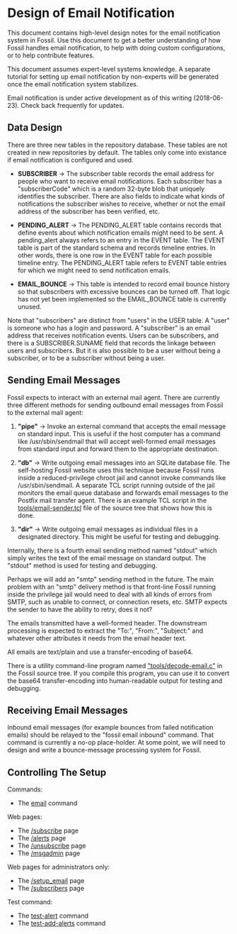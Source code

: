 Design of Email Notification
============================

This document contains high-level design notes for the email
notification system in Fossil.  Use this document to get a better
understanding of how Fossil handles email notification, to help
with doing custom configurations, or to help contribute features.

This document assumes expert-level systems knowledge.  A separate
tutorial for setting up email notification by non-experts will be
generated once the email notification system stabilizes.

Email notification is under active development as of this writing
(2018-06-23).  Check back frequently for updates.

Data Design
-----------

There are three new tables in the repository database.  These tables
are not created in new repositories by default.  The tables only
come into existance if email notification is configured and used.


  *  <b>SUBSCRIBER</b> &rarr;
     The subscriber table records the email address for people who
     want to receive email notifications.  Each subscriber has a
     "subscriberCode" which is a random 32-byte blob that uniquely
     identifies the subscriber.  There are also fields to indicate
     what kinds of notifications the subscriber wishes to receive,
     whether or not the email address of the subscriber has been
     verified, etc.

  *  <b>PENDING\_ALERT</b> &rarr;
     The PENDING\_ALERT table contains records that define events
     about which notification emails might need to be sent.
     A pending\_alert always refers to an entry in the
     EVENT table.  The EVENT table is part of the standard schema
     and records timeline entries.  In other words, there is one
     row in the EVENT table for each possible timeline entry.  The
     PENDING\_ALERT table refers to EVENT table entries for which
     we might need to send notification emails.

  *  <b>EMAIL\_BOUNCE</b> &rarr;
     This table is intended to record email bounce history so that
     subscribers with excessive bounces can be turned off.  That
     logic has not yet been implemented so the EMAIL\_BOUNCE table
     is currently unused.

Note that "subscribers" are distinct from "users" in the USER table.
A "user" is someone who has a login and password.  A "subscriber" is
an email address that receives notification events.  Users can be
subscribers, and there is a SUBSCRIBER.SUNAME field that records
the linkage between users and subscribers.  But it is also possible
to be a user without being a subscriber, or to be a subscriber without
being a user.

Sending Email Messages
----------------------

Fossil expects to interact with an external mail agent.
There are currently three different methods for sending outbound
email messages from Fossil to the external mail agent:

  1.  <b>"pipe"</b> &rarr; Invoke an external command that accepts
      the email message on standard input.  This is useful if the
      host computer has a command like /usr/sbin/sendmail that will
      accept well-formed email messages from standard input and forward
      them to the appropriate destination.

  2.  <b>"db"</b> &rarr; Write outgoing email messages into an
      SQLite database file.  The self-hosting Fossil website uses
      this technique because Fossil runs inside a reduced-privilege
      chroot jail and cannot invoke commands like /usr/sbin/sendmail.
      A separate TCL script running outside of the jail monitors
      the email queue database and forwards email messages to the
      Postfix mail transfer agent.  There is an example TCL script in the
      [tools/email-sender.tcl](/file/tools/email-sender.tcl) file
      of the source tree that shows how this is done.

  3.  <b>"dir"</b> &rarr; Write outgoing email messages as individual
      files in a designated directory.  This might be useful for
      testing and debugging.

Internally, there is a fourth email sending method named "stdout"
which simply writes the text of the email message on standard output.
The "stdout" method is used for testing and debugging.

Perhaps we will add an "smtp" sending method in the future.  The
main problem with an "smtp" delivery method is that front-line Fossil
running inside the privilege jail would need to deal with all kinds
of errors from SMTP, such as unable to connect, or connection resets,
etc.  SMTP expects the sender to have the ability to retry, does it
not?

The emails transmitted have a well-formed header.  The downstream
processing is expected to extract the "To:", "From:", "Subject:" and
whatever other attributes it needs from the email header text.

All emails are text/plain and use a transfer-encoding of base64.

There is a utility command-line program named 
["tools/decode-email.c"](/file/tools/decode-email.c) in
the Fossil source tree.  If you compile this program, you can use it
to convert the base64 transfer-encoding into human-readable output for
testing and debugging.

Receiving Email Messages
------------------------

Inbound email messages (for example bounces from failed notification
emails) should be relayed to the "fossil email inbound" command.  That
command is currently a no-op place-holder.  At some point, we will need
to design and write a bounce-message processing system for Fossil.

Controlling The Setup
---------------------

Commands:

   *  The [email](/help?cmd=email) command

Web pages:

   *  The [/subscribe](/help?cmd=/subscribe) page
   *  The [/alerts](/help?cmd=/alerts) page
   *  The [/unsubscribe](/help?cmd=/unsubscribe) page
   *  The [/msgadmin](/help?cmd=/msgadmin) page

Web pages for administrators only:

   *  The [/setup_email](/help?cmd=/setup_email) page
   *  The [/subscribers](/help?cmd=/subscribers) page

Test command:

   *  The [test-alert](/help?cmd=test-alert) command
   *  The [test-add-alerts](/help?cmd=test-add-alerts) command
